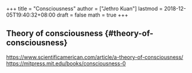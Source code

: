 +++
title = "Consciousness"
author = ["Jethro Kuan"]
lastmod = 2018-12-05T19:40:32+08:00
draft = false
math = true
+++

## Theory of consciousness {#theory-of-consciousness}

<https://www.scientificamerican.com/article/a-theory-of-consciousness/>
<https://mitpress.mit.edu/books/consciousness-0>
